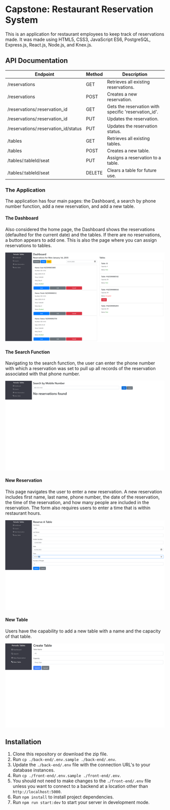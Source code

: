 # Capstone: Restaurant Reservation System

This is an application for restaurant employees to keep track of reservations made. It was made using HTML5, CSS3, JavaScript ES6, PostgreSQL, Express.js, React.js, Node.js, and Knex.js.
## API Documentation

| Endpoint | Method | Description |
| ---------------- | ----------------------------------------------| ----------------- |
| /reservations | GET | Retrieves all existing reservations. |
| /reservations | POST | Creates a new reservation. |
| /reservations/:reservation_id | GET | Gets the reservation with specific 'reservation_id'. |
| /reservations/:reservation_id | PUT | Updates the reservation. |
| /reservations/:reservation_id/status | PUT | Updates the reservation status. |
| /tables | GET | Retrieves all existing tables. |
| /tables | POST | Creates a new table. |
| /tables/:tableId/seat | PUT | Assigns a reservation to a table. |
| /tables/:tableId/seat | DELETE | Clears a table for future use. |
### The Application

The application has four main pages: the Dashboard, a search by phone number function, add a new reservation, and add a new table. 
#### The Dashboard 
Also considered the home page, the Dashboard shows the reservations (defaulted for the current date) and the tables. If there are no reservations, a button appears to add one. This is also the page where you can assign reservations to tables. 

![Alt text](/screenshots/us-06-dashboard-displays-status.png "Dashboard")
#### The Search Function
Navigating to the search function, the user can enter the phone number with which a reservation was set to pull up all records of the reservation associated with that phone number. 

![Alt text](/screenshots/us-07-search-reservations-submit-valid-after.png "Search")
#### New Reservation
This page navigates the user to enter a new reservation. A new reservation includes first name, last name, phone number, the date of the reservation, the time of the reservation, and how many people are included in the reservation. The form also requires users to enter a time that is within restaurant hours. 

![Alt text](/screenshots/us-02-reservation-is-working-day-before.png "new Reservation")
#### New Table
Users have the capability to add a new table with a name and the capacity of that table.

![Alt text](/screenshots/Screenshot%202021-07-08%20160616.png "new Table")
## Installation

1. Clone this repository or download the zip file. 
1. Run `cp ./back-end/.env.sample ./back-end/.env`.
1. Update the `./back-end/.env` file with the connection URL's to your database instances.
1. Run `cp ./front-end/.env.sample ./front-end/.env`.
1. You should not need to make changes to the `./front-end/.env` file unless you want to connect to a backend at a location other than `http://localhost:5000`.
1. Run `npm install` to install project dependencies.
1. Run `npm run start:dev` to start your server in development mode.
